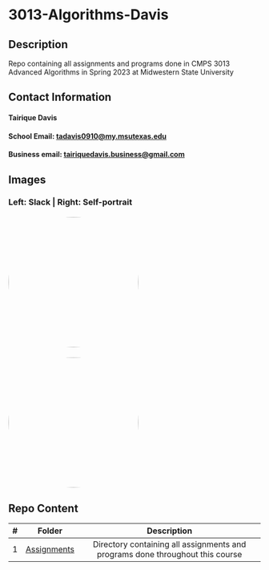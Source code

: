 # 3013-Algorithms-Davis

## Description

Repo containing all assignments and programs done in CMPS 3013 Advanced Algorithms in Spring 2023 at Midwestern State University

## Contact Information
#### Tairique Davis
#### School Email: tadavis0910@my.msutexas.edu
#### Business email: tairiquedavis.business@gmail.com

## Images 
### Left: Slack | Right: Self-portrait
#### <img style="height:auto; border-radius:50%;" alt="" width="260" height="260" src="https://user-images.githubusercontent.com/108636715/213933685-0716066e-9792-4cc9-ba5e-1d0ae421d366.jpg">
#### <img style="height:auto; border-radius:50%;" alt="" width="260" height="260" src="https://user-images.githubusercontent.com/108636715/213933760-37e4bf56-2711-4af4-a1f2-d92d6c760ab4.jpg">


## Repo Content
| # | Folder | Description |
| :------: | :-----------: | :----------: |
|  1  | <a href = "https://github.com/Logicxrd/3013-Algorithms-Davis/tree/main/Assignments">Assignments</a>| Directory containing all assignments and programs done throughout this course |
